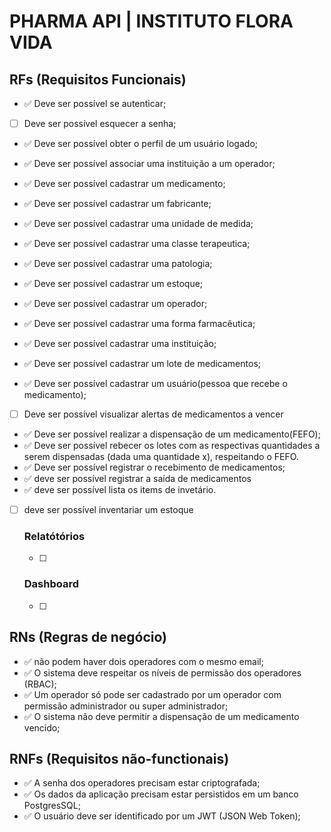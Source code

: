 # PHARMA API | INSTITUTO FLORA VIDA

## RFs (Requisitos Funcionais)

- ✅ Deve ser possível se autenticar;
- [ ] Deve ser possível esquecer a senha;
- ✅ Deve ser possível obter o perfil de um usuário logado;

- ✅ Deve ser possível associar uma instituição a um operador;

- ✅ Deve ser possível cadastrar um medicamento;
- ✅ Deve ser possível cadastrar um fabricante;
- ✅ Deve ser possível cadastrar uma unidade de medida;
- ✅ Deve ser possível cadastrar uma classe terapeutica;
- ✅ Deve ser possível cadastrar uma patologia;
- ✅ Deve ser possível cadastrar um estoque;
- ✅ Deve ser possível cadastrar um operador;
- ✅ Deve ser possível cadastrar uma forma farmacêutica;
- ✅ Deve ser possível cadastrar uma instituição;
- ✅ Deve ser possível cadastrar um lote de medicamentos;
- ✅ Deve ser possível cadastrar um usuário(pessoa que recebe o medicamento);

- [ ] Deve ser possível visualizar alertas de medicamentos a vencer
- ✅ Deve ser possível realizar a dispensação de um medicamento(FEFO);
- ✅ Deve ser possível rebecer os lotes com as respectivas quantidades a 
      serem dispensadas (dada uma quantidade x), respeitando o FEFO.
- ✅ Deve ser possível registrar o recebimento de medicamentos;
- ✅ deve ser possível registrar a saída de medicamentos
- ✅ deve ser possível lista os items de invetário.
- [ ] deve ser possível inventariar um estoque

  ### Relatótórios

  - [ ]

  ### Dashboard

  - [ ]

## RNs (Regras de negócio)

- ✅ não podem haver dois operadores com o mesmo email;
- ✅ O sistema deve respeitar os níveis de permissão dos operadores (RBAC);
- ✅ Um operador só pode ser cadastrado por um operador com permissão administrador ou super administrador;
- ✅ O sistema não deve permitir a dispensação de um medicamento vencido;

## RNFs (Requisitos não-functionais)

- ✅ A senha dos operadores precisam estar criptografada;
- ✅ Os dados da aplicação precisam estar persistidos em um banco PostgresSQL;
- ✅ O usuário deve ser identificado por um JWT (JSON Web Token);

